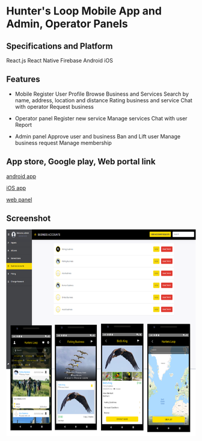 # Hunter's Loop Mobile App and Admin, Operator Panels

## Specifications and Platform

React.js
React Native
Firebase
Android
iOS

## Features
- Mobile
Register User Profile
Browse Business and Services
Search by name, address, location and distance
Rating business and service
Chat with operator
Request business

- Operator panel
Register new service
Manage services
Chat with user
Report

- Admin panel
Approve user and business
Ban and Lift user
Manage business request
Manage membership

## App store, Google play, Web portal link
[android app](https://apps.apple.com/sc/app/hunters-loop/id1536214645)

[iOS app](https://play.google.com/store/apps/details?id=com.brainyapps.hunters&hl=en_CA&gl=US)

[web panel](https://hunters.brainyapps.com/)

## Screenshot
<img src="./hunter_app_admin.png" height="550px" width="700px">
